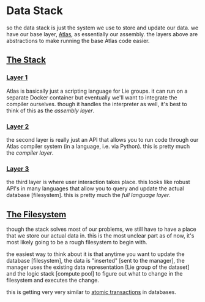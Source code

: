 # Data Stack

so the data stack is just the system we use to store and update our data. we have our base layer, [Atlas](http://liegroups.org/software/documentation/atlasofliegroups-docs/),
as essentially our assembly. the layers above are abstractions to make running the base Atlas code easier.

## [The Stack](./stack/)

### [Layer 1](./stack/layer1.md)

Atlas is basically just a scripting language for Lie groups. it can run on a separate Docker container but eventually we'll want
to integrate the compiler ourselves. though it handles the interpreter as well, it's best to think of this as the *assembly layer*.

### [Layer 2](./stack/layer2.md)

the second layer is really just an API that allows you to run code through our Atlas compiler system (in a language, i.e. via Python).
this is pretty much the *compiler layer*. 

### [Layer 3](./stack/layer3.md)

the third layer is where user interaction takes place. this looks like robust API's in many languages that allow you to query
and update the actual database [filesystem]. this is pretty much the *full language layer*.


## [The Filesystem](./filesystem)

though the stack solves most of our problems, we still have to have a place that we store our actual data in.
this is the most unclear part as of now, it's most likely going to be a rough filesystem to begin with.

the easiest way to think about it is that anytime you want to update the database [filesystem], the data is "inserted" [sent to the manager],
the manager uses the existing data representation [Lie group of the dataset] and the logic stack [compute pool] to figure out
what to change in the filesystem and executes the change. 

this is getting very very similar to [atomic transactions](https://en.wikipedia.org/wiki/Atomicity_(database_systems)) in databases.
